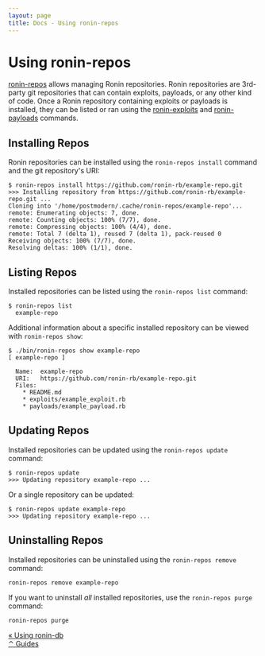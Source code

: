 ```yaml
---
layout: page
title: Docs - Using ronin-repos
---
```


# Using ronin-repos

[ronin-repos] allows managing Ronin repositories. Ronin repositories are
3rd-party git repositories that can contain exploits, payloads, or any other
kind of code. Once a Ronin repository containing exploits or payloads is
installed, they can be listed or ran using the [ronin-exploits] and
[ronin-payloads] commands.

[ronin-repos]: https://github.com/ronin-rb/ronin-repos#readme
[ronin-exploits]: https://github.com/ronin-rb/ronin-exploits#synopsis
[ronin-payloads]: https://github.com/ronin-rb/ronin-payloads#synopsis

## Installing Repos

Ronin repositories can be installed using the `ronin-repos install` command
and the git repository's URI:

```shell
$ ronin-repos install https://github.com/ronin-rb/example-repo.git
>>> Installing repository from https://github.com/ronin-rb/example-repo.git ...
Cloning into '/home/postmodern/.cache/ronin-repos/example-repo'...
remote: Enumerating objects: 7, done.
remote: Counting objects: 100% (7/7), done.
remote: Compressing objects: 100% (4/4), done.
remote: Total 7 (delta 1), reused 7 (delta 1), pack-reused 0
Receiving objects: 100% (7/7), done.
Resolving deltas: 100% (1/1), done.
```

## Listing Repos

Installed repositories can be listed using the `ronin-repos list` command:

```shell
$ ronin-repos list
  example-repo
```

Additional information about a specific installed repository can be viewed with
`ronin-repos show`:

```shell
$ ./bin/ronin-repos show example-repo
[ example-repo ]

  Name:  example-repo
  URI:   https://github.com/ronin-rb/example-repo.git
  Files: 
    * README.md
    * exploits/example_exploit.rb
    * payloads/example_payload.rb
```

## Updating Repos

Installed repositories can be updated using the `ronin-repos update` command:

```shell
$ ronin-repos update
>>> Updating repository example-repo ...
```

Or a single repository can be updated:

```shell
$ ronin-repos update example-repo
>>> Updating repository example-repo ...
```

## Uninstalling Repos

Installed repositories can be uninstalled using the `ronin-repos remove`
command:

```shell
ronin-repos remove example-repo
```

If you want to uninstall *all* installed repositories, use the
`ronin-repos purge` command:

```shell
ronin-repos purge
```

<div class="level">
  <div class="level-left">
    <a class="button" href="../using-ronin-db/">
      &laquo; Using ronin-db
    </a>
  </div>

  <div class="level-item">
    <a class="button" href="../index.html#guides">
      &#x2303; Guides
    </a>
  </div>
</div>
